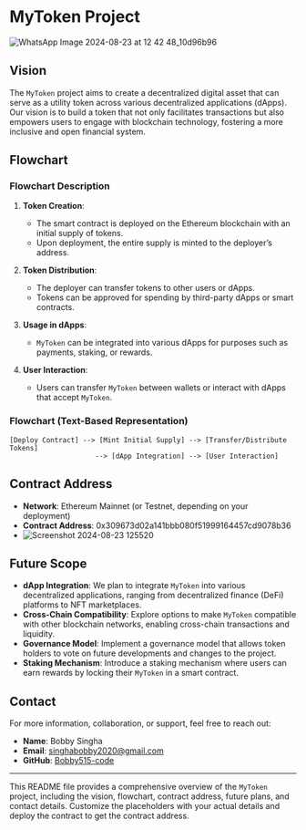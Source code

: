 # MyToken Project
![WhatsApp Image 2024-08-23 at 12 42 48_10d96b96](https://github.com/user-attachments/assets/6023dd7e-ebb7-4650-9c0a-68f87b1a3814)


## Vision

The `MyToken` project aims to create a decentralized digital asset that can serve as a utility token across various decentralized applications (dApps). Our vision is to build a token that not only facilitates transactions but also empowers users to engage with blockchain technology, fostering a more inclusive and open financial system.

## Flowchart

### Flowchart Description

1. **Token Creation**: 
   - The smart contract is deployed on the Ethereum blockchain with an initial supply of tokens.
   - Upon deployment, the entire supply is minted to the deployer’s address.

2. **Token Distribution**: 
   - The deployer can transfer tokens to other users or dApps.
   - Tokens can be approved for spending by third-party dApps or smart contracts.

3. **Usage in dApps**: 
   - `MyToken` can be integrated into various dApps for purposes such as payments, staking, or rewards.

4. **User Interaction**: 
   - Users can transfer `MyToken` between wallets or interact with dApps that accept `MyToken`.

### Flowchart (Text-Based Representation)

```plaintext
[Deploy Contract] --> [Mint Initial Supply] --> [Transfer/Distribute Tokens]
                     --> [dApp Integration] --> [User Interaction]
```

## Contract Address

- **Network**: Ethereum Mainnet (or Testnet, depending on your deployment)
- **Contract Address**: 0x309673d02a141bbb080f51999164457cd9078b36
- ![Screenshot 2024-08-23 125520](https://github.com/user-attachments/assets/e095be6b-a665-4577-9235-08b267320a5f)




## Future Scope

- **dApp Integration**: We plan to integrate `MyToken` into various decentralized applications, ranging from decentralized finance (DeFi) platforms to NFT marketplaces.
- **Cross-Chain Compatibility**: Explore options to make `MyToken` compatible with other blockchain networks, enabling cross-chain transactions and liquidity.
- **Governance Model**: Implement a governance model that allows token holders to vote on future developments and changes to the project.
- **Staking Mechanism**: Introduce a staking mechanism where users can earn rewards by locking their `MyToken` in a smart contract.

## Contact

For more information, collaboration, or support, feel free to reach out:

- **Name**: Bobby Singha
- **Email**: singhabobby2020@gmail.com
- **GitHub**: [Bobby515-code](https://github.com/Bobby515-code)

---

This README file provides a comprehensive overview of the `MyToken` project, including the vision, flowchart, contract address, future plans, and contact details. Customize the placeholders with your actual details and deploy the contract to get the contract address.
